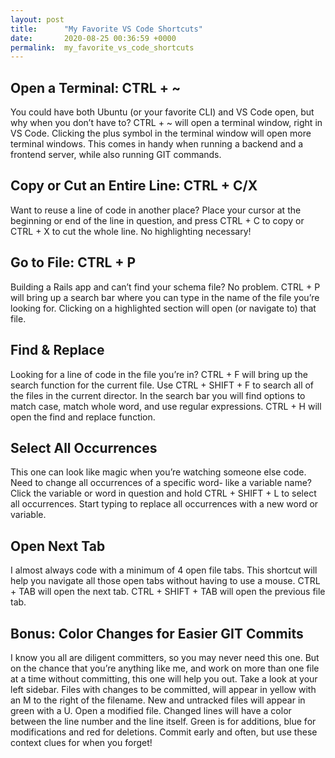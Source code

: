```yaml
---
layout: post
title:      "My Favorite VS Code Shortcuts"
date:       2020-08-25 00:36:59 +0000
permalink:  my_favorite_vs_code_shortcuts
---
```



## Open a Terminal: CTRL + ~
You could have both Ubuntu (or your favorite CLI) and VS Code open, but why when you don’t have to? CTRL + ~ will open a terminal window, right in VS Code. Clicking the plus symbol in the terminal window will open more terminal windows. This comes in handy when running a backend and a frontend server, while also running GIT commands.  

## Copy or Cut an Entire Line: CTRL + C/X
Want to reuse a line of code in another place? Place your cursor at the beginning or end of the line in question, and press CTRL + C to copy or CTRL + X to cut the whole line. No highlighting necessary! 

## Go to File: CTRL + P
Building a Rails app and can’t find your schema file? No problem. CTRL + P will bring up a search bar where you can type in the name of the file you’re looking for. Clicking on a highlighted section will open (or navigate to) that file. 

## Find & Replace
Looking for a line of code in the file you’re in? CTRL + F will bring up the search function for the current file. Use CTRL + SHIFT + F to search all of the files in the current director. In the search bar you will find options to match case, match whole word, and use regular expressions. CTRL + H will open the find and replace function.

## Select All Occurrences
This one can look like magic when you’re watching someone else code. Need to change all occurrences of a specific word- like a variable name? Click the variable or word in question and hold CTRL + SHIFT + L to select all occurrences. Start typing to replace all occurrences with a new word or variable. 

## Open Next Tab
I almost always code with a minimum of 4 open file tabs. This shortcut will help you navigate all those open tabs without having to use a mouse. CTRL + TAB will open the next tab. CTRL + SHIFT + TAB will open the previous file tab. 

## Bonus: Color Changes for Easier GIT Commits
I know you all are diligent committers, so you may never need this one. But on the chance that you’re anything like me, and work on more than one file at a time without committing, this one will help you out. Take a look at your left sidebar. Files with changes to be committed, will appear in yellow with an M to the right of the filename. New and untracked files will appear in green with a U. Open a modified file. Changed lines will have a color between the line number and the line itself. Green is for additions, blue for modifications and red for deletions. Commit early and often, but use these context clues for when you forget!  




